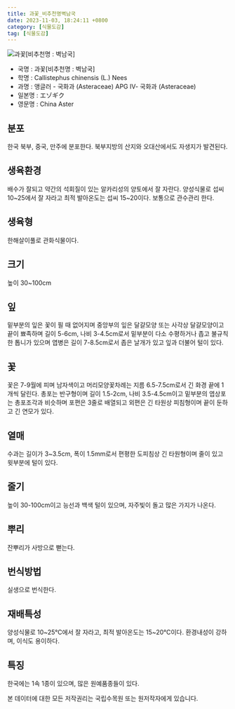 ```yaml
---
title: 과꽃_비추천명벽남국
date: 2023-11-03, 18:24:11 +0800
category: [식물도감]
tag: [식물도감]
---
```




![과꽃[비추천명 : 벽남국]](http://www.nature.go.kr/fileUpload/plants/basic/Compositae/Callistephus/8137/1_th2.JPG)
- 국명 : 과꽃[비추천명 : 벽남국]
- 학명 : Callistephus chinensis (L.) Nees
- 과명 : 앵글러 - 국화과 (Asteraceae) APG Ⅳ- 국화과 (Asteraceae)
- 일본명 : エゾギク
- 영문명 : China Aster


## 분포
한국 북부, 중국, 만주에 분포한다.북부지방의 산지와 오대산에서도 자생지가 발견된다.
## 생육환경
배수가 잘되고 약간의 석회질이 있는 알카리성의 양토에서 잘 자란다.양성식물로 섭씨 10~25에서 잘 자라고 최적 발아온도는 섭씨 15~20이다. 보통으로 관수관리 한다.
## 생육형
한해살이풀로 관화식물이다.
## 크기
높이 30~100cm
## 잎
밑부분의 잎은 꽃이 필 때 없어지며 중앙부의 잎은 달걀모양 또는 사각상 달걀모양이고 끝이 뾰족하며 길이 5-6cm, 나비 3-4.5cm로서 밑부분이 다소 수평하거나 좁고 불규칙한 톱니가 있으며 엽병은 길이 7-8.5cm로서 좁은 날개가 있고 잎과 더불어 털이 있다.
## 꽃
꽃은 7-9월에 피며 남자색이고 머리모양꽃차례는 지름 6.5-7.5cm로서 긴 화경 끝에 1개씩 달린다. 총포는 반구형이며 길이 1.5-2cm, 나비 3.5-4.5cm이고 밑부분의 엽상포는 총포조각과 비슷하며 포편은 3줄로 배열되고 외편은 긴 타원상 피침형이며 끝이 둔하고 긴 연모가 있다.
## 열매
수과는 길이가 3~3.5cm, 폭이 1.5mm로서 편평한 도피침상 긴 타원형이며 줄이 있고 윗부분에 털이 있다.
## 줄기
높이 30-100cm이고 능선과 백색 털이 있으며, 자주빛이 돌고 많은 가지가 나온다.
## 뿌리
잔뿌리가 사방으로 뻗는다.
## 번식방법
실생으로 번식한다.
## 재배특성
양성식물로 10~25℃에서 잘 자라고, 최적 발아온도는 15~20℃이다. 환경내성이 강하며, 이식도 용이하다.
## 특징
한국에는 1속 1종이 있으며, 많은 원예품종들이 있다.






본 데이터에 대한 모든 저작권리는 국립수목원 또는 원저작자에게 있습니다.
